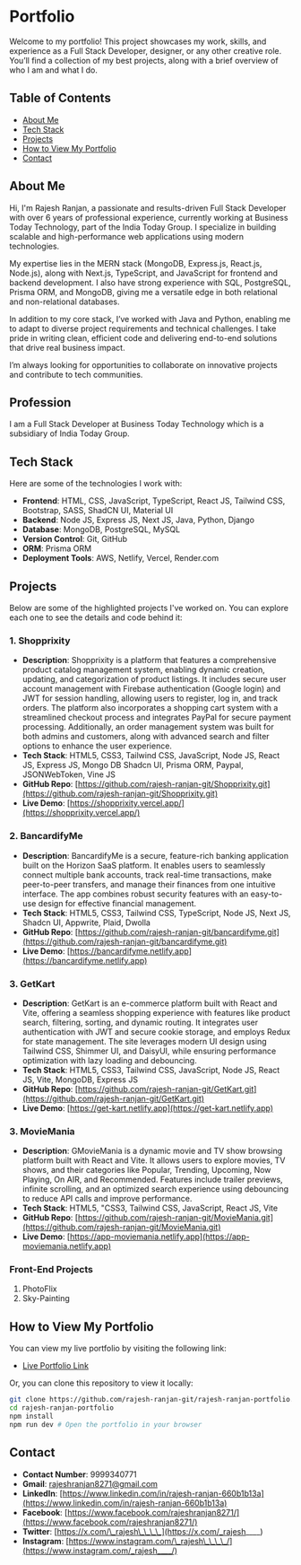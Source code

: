 # Portfolio

Welcome to my portfolio! This project showcases my work, skills, and experience as a Full Stack Developer, designer, or any other creative role. You’ll find a collection of my best projects, along with a brief overview of who I am and what I do.

## Table of Contents

- [About Me](#about-me)
- [Tech Stack](#tech-stack)
- [Projects](#projects)
- [How to View My Portfolio](#how-to-view-my-portfolio)
- [Contact](#contact)

## About Me

Hi, I'm Rajesh Ranjan, a passionate and results-driven Full Stack Developer with over 6 years of professional experience, currently working at Business Today Technology, part of the India Today Group. I specialize in building scalable and high-performance web applications using modern technologies.

My expertise lies in the MERN stack (MongoDB, Express.js, React.js, Node.js), along with Next.js, TypeScript, and JavaScript for frontend and backend development. I also have strong experience with SQL, PostgreSQL, Prisma ORM, and MongoDB, giving me a versatile edge in both relational and non-relational databases.

In addition to my core stack, I’ve worked with Java and Python, enabling me to adapt to diverse project requirements and technical challenges. I take pride in writing clean, efficient code and delivering end-to-end solutions that drive real business impact.

I’m always looking for opportunities to collaborate on innovative projects and contribute to tech communities.

## Profession

I am a Full Stack Developer at Business Today Technology which is a subsidiary of India Today Group.

## Tech Stack

Here are some of the technologies I work with:

- **Frontend**: HTML, CSS, JavaScript, TypeScript, React JS, Tailwind CSS, Bootstrap, SASS, ShadCN UI, Material UI
- **Backend**: Node JS, Express JS, Next JS, Java, Python, Django
- **Database**: MongoDB, PostgreSQL, MySQL
- **Version Control**: Git, GitHub
- **ORM**: Prisma ORM
- **Deployment Tools**: AWS, Netlify, Vercel, Render.com

## Projects

Below are some of the highlighted projects I've worked on. You can explore each one to see the details and code behind it:

### 1. Shopprixity

- **Description**: Shopprixity is a platform that features a comprehensive product catalog management system, enabling dynamic creation, updating, and categorization of product listings. It includes secure user account management with Firebase authentication (Google login) and JWT for session handling, allowing users to register, log in, and track orders. The platform also incorporates a shopping cart system with a streamlined checkout process and integrates PayPal for secure payment processing. Additionally, an order management system was built for both admins and customers, along with advanced search and filter options to enhance the user experience.
- **Tech Stack**: HTML5, CSS3, Tailwind CSS, JavaScript, Node JS, React JS, Express JS, Mongo DB Shadcn UI, Prisma ORM, Paypal, JSONWebToken, Vine JS
- **GitHub Repo**: [https://github.com/rajesh-ranjan-git/Shopprixity.git](https://github.com/rajesh-ranjan-git/Shopprixity.git)
- **Live Demo**: [https://shopprixity.vercel.app/](https://shopprixity.vercel.app/)

### 2. BancardifyMe

- **Description**: BancardifyMe is a secure, feature-rich banking application built on the Horizon SaaS platform. It enables users to seamlessly connect multiple bank accounts, track real-time transactions, make peer-to-peer transfers, and manage their finances from one intuitive interface. The app combines robust security features with an easy-to-use design for effective financial management.
- **Tech Stack**: HTML5, CSS3, Tailwind CSS, TypeScript, Node JS, Next JS, Shadcn UI, Appwrite, Plaid, Dwolla
- **GitHub Repo**: [https://github.com/rajesh-ranjan-git/bancardifyme.git](https://github.com/rajesh-ranjan-git/bancardifyme.git)
- **Live Demo**: [https://bancardifyme.netlify.app](https://bancardifyme.netlify.app)

### 3. GetKart

- **Description**: GetKart is an e-commerce platform built with React and Vite, offering a seamless shopping experience with features like product search, filtering, sorting, and dynamic routing. It integrates user authentication with JWT and secure cookie storage, and employs Redux for state management. The site leverages modern UI design using Tailwind CSS, Shimmer UI, and DaisyUI, while ensuring performance optimization with lazy loading and debouncing.
- **Tech Stack**: HTML5, CSS3, Tailwind CSS, JavaScript, Node JS, React JS, Vite, MongoDB, Express JS
- **GitHub Repo**: [https://github.com/rajesh-ranjan-git/GetKart.git](https://github.com/rajesh-ranjan-git/GetKart.git)
- **Live Demo**: [https://get-kart.netlify.app](https://get-kart.netlify.app)

### 3. MovieMania

- **Description**: GMovieMania is a dynamic movie and TV show browsing platform built with React and Vite. It allows users to explore movies, TV shows, and their categories like Popular, Trending, Upcoming, Now Playing, On AIR, and Recommended. Features include trailer previews, infinite scrolling, and an optimized search experience using debouncing to reduce API calls and improve performance.
- **Tech Stack**: HTML5, "CSS3, Tailwind CSS, JavaScript, React JS, Vite
- **GitHub Repo**: [https://github.com/rajesh-ranjan-git/MovieMania.git](https://github.com/rajesh-ranjan-git/MovieMania.git)
- **Live Demo**: [https://app-moviemania.netlify.app](https://app-moviemania.netlify.app)

### Front-End Projects

1. PhotoFlix
2. Sky-Painting

## How to View My Portfolio

You can view my live portfolio by visiting the following link:

- [Live Portfolio Link](https://rajesh-ranjan-portfolio.netlify.app/)

Or, you can clone this repository to view it locally:

```bash
git clone https://github.com/rajesh-ranjan-git/rajesh-ranjan-portfolio.git
cd rajesh-ranjan-portfolio
npm install
npm run dev # Open the portfolio in your browser
```

## Contact

- **Contact Number**: 9999340771
- **Gmail**: [rajeshranjan8271@gmail.com](rajeshranjan8271@gmail.com)
- **LinkedIn**: [https://www.linkedin.com/in/rajesh-ranjan-660b1b13a](https://www.linkedin.com/in/rajesh-ranjan-660b1b13a)
- **Facebook**: [https://www.facebook.com/rajeshranjan8271/](https://www.facebook.com/rajeshranjan8271/)
- **Twitter**: [https://x.com/\_rajesh\_\_\_\_](https://x.com/_rajesh____)
- **Instagram**: [https://www.instagram.com/\_rajesh\_\_\_\_/](https://www.instagram.com/_rajesh____/)
